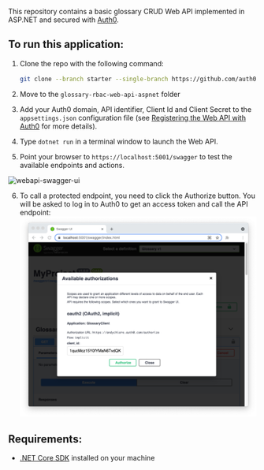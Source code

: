 This repository contains a basic glossary CRUD Web API implemented in ASP.NET and secured with [Auth0](https://auth0.com/).

## To run this application:

1. Clone the repo with the following command: 

   ```bash
   git clone --branch starter --single-branch https://github.com/auth0-blog/glossary-rbac-web-api-aspnet.git
   ```

2. Move to the `glossary-rbac-web-api-aspnet` folder 

3. Add your Auth0 domain, API identifier, Client Id and Client Secret to the `appsettings.json` configuration file (see [Registering the Web API with Auth0](https://auth0.com/blog/aspnet-web-api-authorization/#Registering-the-API-application-with-Auth0) for more details).

4. Type `dotnet run` in a terminal window to launch the Web API.

5. Point your browser to `https://localhost:5001/swagger` to test the available endpoints and actions.

![webapi-swagger-ui](https://images.ctfassets.net/23aumh6u8s0i/1rNBChKdbCr9fKdpbbYcKR/014f6ace0411febc726959cd88ed8e6a/protected-swagger-ui-webapi.png)

6. To call a protected endpoint, you need to click the Authorize button. You will be asked to log in to Auth0 to get an access token and call the API endpoint:
   ![swagger-client-authorization](images/swagger-client-authorization.png)


## Requirements:

- [.NET Core SDK](https://dotnet.microsoft.com/download/dotnet/current) installed on your machine

